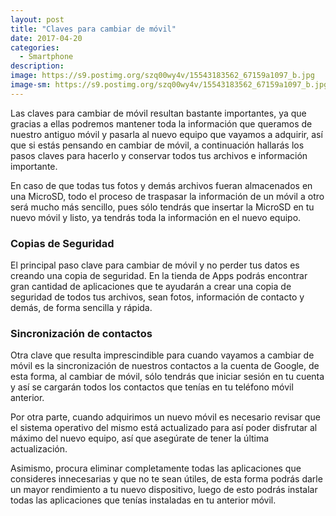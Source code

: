 ```yaml
---
layout: post
title: "Claves para cambiar de móvil"
date: 2017-04-20
categories:
  - Smartphone
description: 
image: https://s9.postimg.org/szq00wy4v/15543183562_67159a1097_b.jpg
image-sm: https://s9.postimg.org/szq00wy4v/15543183562_67159a1097_b.jpg
---
```

Las claves para cambiar de móvil resultan bastante importantes, ya que gracias a ellas podremos mantener toda la información que queramos de nuestro antiguo móvil y pasarla al nuevo equipo que vayamos a adquirir, así que si estás pensando en cambiar de móvil, a continuación hallarás los pasos claves para hacerlo y conservar todos tus archivos e información importante.
<p>En caso de que todas tus fotos y demás archivos fueran almacenados en una MicroSD, todo el proceso de traspasar la información de un móvil a otro será mucho más sencillo, pues sólo tendrás que insertar la MicroSD en tu nuevo móvil y listo, ya tendrás toda la información en el nuevo equipo.</p>

<h3>Copias de Seguridad</h3>
<p>El principal paso clave para cambiar de móvil y no perder tus datos es creando una copia de seguridad. En la tienda de Apps podrás encontrar gran cantidad de aplicaciones que te ayudarán a crear una copia de seguridad de todos tus archivos, sean fotos, información de contacto y demás, de forma sencilla y rápida.</p>

<h3>Sincronización de contactos</h3>
<p>Otra clave que resulta imprescindible para cuando vayamos a cambiar de móvil es la sincronización de nuestros contactos a la cuenta de Google, de esta forma, al cambiar de móvil, sólo tendrás que iniciar sesión en tu cuenta y así se cargarán todos los contactos que tenías en tu teléfono móvil anterior.</p>
<p>Por otra parte, cuando adquirimos un nuevo móvil es necesario revisar que el sistema operativo del mismo está actualizado para así poder disfrutar al máximo del nuevo equipo, así que asegúrate de tener la última actualización. </p>
<p>Asimismo, procura eliminar completamente todas las aplicaciones que consideres innecesarias y que no te sean útiles, de esta forma podrás darle un mayor rendimiento a tu nuevo dispositivo, luego de esto podrás instalar todas las aplicaciones que tenías instaladas en tu anterior móvil.</p>
